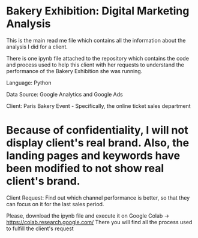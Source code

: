 # Bakery Exhibition: Digital Marketing Analysis
This is the main read me file which contains all the information about the analysis I did for a client.

There is one ipynb file attached to the repository which contains the code and process used to help this client with her requests to understand the performance of the Bakery Exhibition she was running.

Language: Python

Data Source: Google Analytics and Google Ads

Client: Paris Bakery Event - Specifically, the online ticket sales department

# Because of confidentiality, I will not display client's real brand. Also, the landing pages and keywords have been modified to not show real client's brand.

Client Request: Find out which channel performance is better, so that they can focus on it for the last sales period.

Please, download the ipynb file and execute it on Google Colab -> https://colab.research.google.com/
There you will find all the process used to fulfill the client's request

